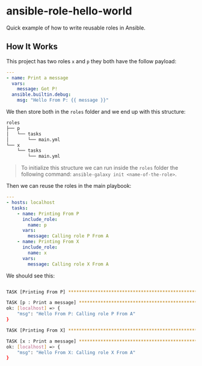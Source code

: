 # ansible-role-hello-world

Quick example of how to write reusable roles in Ansible. 


## How It Works 

This project has two roles ``x`` and ``p`` they both have the follow payload: 

```yml
---
- name: Print a message
  vars:
    message: Got P! 
  ansible.builtin.debug:
    msg: "Hello From P: {{ message }}" 
```

We then store both in the ``roles`` folder and we end up with this structure: 

```sh 
roles
├── p
│   └── tasks
│       └── main.yml
└── x
    └── tasks
        └── main.yml
```
> To initialize this structure we can run inside the ``roles`` folder the following command: ``ansible-galaxy init <name-of-the-role>``. 


Then we can reuse the roles in the main playbook: 

```yml 
---
- hosts: localhost
  tasks:
    - name: Printing From P
      include_role: 
        name: p 
      vars:
        message: Calling role P From A    
    - name: Printing From X
      include_role: 
        name: x 
      vars:
        message: Calling role X From A    
```

We should see this: 


```sh

TASK [Printing From P] ***************************************************************************************************************************************

TASK [p : Print a message] ***********************************************************************************************************************************
ok: [localhost] => {
    "msg": "Hello From P: Calling role P From A"
}

TASK [Printing From X] ***************************************************************************************************************************************

TASK [x : Print a message] ***********************************************************************************************************************************
ok: [localhost] => {
    "msg": "Hello From X: Calling role X From A"
}
```





